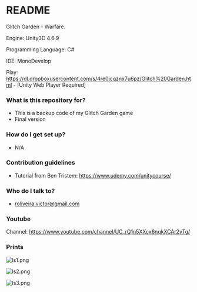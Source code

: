 # README #

Glitch Garden - Warfare.

Engine: Unity3D 4.6.9
 
Programming Language: C# 

IDE: MonoDevelop

Play: https://dl.dropboxusercontent.com/s/4re0jcqznx7u6pz/Glitch%20Garden.html - [Unity Web Player Required]

### What is this repository for? ###

   * This is a backup code of my Glitch Garden game
   * Final version

### How do I get set up? ###

   * N/A

### Contribution guidelines ###

   * Tutorial from Ben Tristem: https://www.udemy.com/unitycourse/

### Who do I talk to? ###

   * roliveira.victor@gmail.com

### Youtube ###

   Channel: https://www.youtube.com/channel/UC_rQ1n5XXcx6nqkXCAr2vTg/

### Prints ###

   ![ls1.png](https://bitbucket.org/repo/5r7aqn/images/4063762991-ls1.png)


   ![ls2.png](https://bitbucket.org/repo/5r7aqn/images/2903925878-ls2.png)


   ![ls3.png](https://bitbucket.org/repo/5r7aqn/images/1364585647-ls3.png)